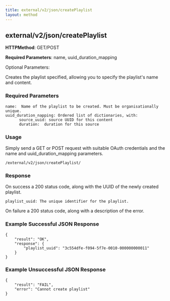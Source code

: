 ```yaml
---
title: external/v2/json/createPlaylist
layout: method
---
```

## external/v2/json/createPlaylist

**HTTPMethod**: GET/POST

**Required Parameters**: name, uuid_duration_mapping

Optional Parameters:

Creates the playlist specified, allowing you to specify the playlist's name and content.

### Required Parameters

    name:  Name of the playlist to be created. Must be organisationally unique.
    uuid_duration_napping: Ordered list of dictionaries, with:
          source_uuid: source UUID for this content
          duration:  duration for this source

### Usage

Simply send a GET or POST request with suitable OAuth credentials and the name and uuid_duration_mapping parameters.

`/external/v2/json/createPlaylist/`

### Response

On success a 200 status code, along with the UUID of the newly created playlist.

`
playlist_uuid: The unique identifier for the playlist.
`

On failure a 200 status code, along with a description of the error.

### Example Successful JSON Response

    {
        "result": "OK",
        "response": {
            "playlist_uuid": "3c554dfe-f094-5f7e-0010-000000000011"
        }
    }

### Example Unsuccessful JSON Response

    {
        "result": "FAIL",
        "error": "Cannot create playlist" 
    }

